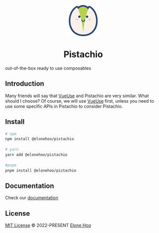 <div align="center">
  <img src="./public/logo.svg" wigth='100px' height='100px' />
</div>

<div align="center">
  <h1>Pistachio</h1>
</div>

out-of-the-box ready to use composables

## Introduction

Many friends will say that [VueUse](https://vueuse.org/) and Pistachio are very similar. What should I choose? Of course, we will use [VueUse](https://vueuse.org/) first, unless you need to use some specific APIs in Pistachio to consider Pistachio.

## Install

```bash
# npm
npm install @elonehoo/pistachio

# yarn
yarn add @elonehoo/pistachio

#pnpm
pnpm install @elonehoo/pistachio
```

## Documentation

Check our [documentation](https://pistachio.elonehoo.xyz)

## License

[MIT License](https://github.com/elonehoo/pistachio/blob/main/LICENSE) © 2022-PRESENT [Elone Hoo](https://github.com/elonehoo)
